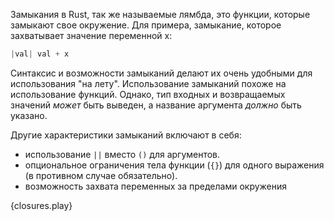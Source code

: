 Замыкания в Rust, так же называемые лямбда, это функции,
которые замыкают свое окружение.
Для примера, замыкание, которое захватывает значение переменной x:
```Rust
|val| val + x
```
Синтаксис и возможности замыканий делают их очень удобными
для использования "на лету". Использование замыканий похоже на использование функций.
Однако, тип входных и возвращаемых значений *может* быть выведен, а
название аргумента *должно*  быть указано.

Другие характеристики замыканий включают в себя:
* использование `||` вместо `()` для аргументов.
* опциональное ограничения тела функции (`{}`) для одного выражения (в противном случае обязательно).
* возможность захвата переменных за пределами окружения

{closures.play}
